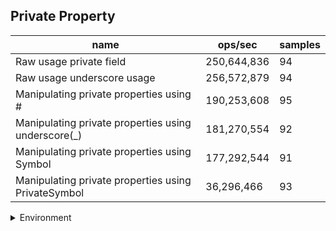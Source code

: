 ## Private Property

|name|ops/sec|samples|
|-|-|-|
|Raw usage private field|250,644,836|94|
|Raw usage underscore usage|256,572,879|94|
|Manipulating private properties using #|190,253,608|95|
|Manipulating private properties using underscore(_)|181,270,554|92|
|Manipulating private properties using Symbol|177,292,544|91|
|Manipulating private properties using PrivateSymbol|36,296,466|93|


<details>
<summary>Environment</summary>

* __Machine:__ linux x64 | 2 vCPUs | 6.8GB Mem
* __Run:__ Tue Oct 24 2023 17:10:51 GMT+0000 (Coordinated Universal Time)
</details>

<!--
{"environment":{"platform":"linux","arch":"x64","cpus":2,"totalMemory":6.7597503662109375},"benchmarks":[{"name":"Raw usage private field","opsSec":250644835.71324784,"samples":6},{"name":"Raw usage underscore usage","opsSec":256572878.68045524,"samples":6},{"name":"Manipulating private properties using #","opsSec":190253607.68735015,"samples":9},{"name":"Manipulating private properties using underscore(_)","opsSec":181270554.03973415,"samples":9},{"name":"Manipulating private properties using Symbol","opsSec":177292544.2586009,"samples":8},{"name":"Manipulating private properties using PrivateSymbol","opsSec":36296466.240888394,"samples":8}]}-->
